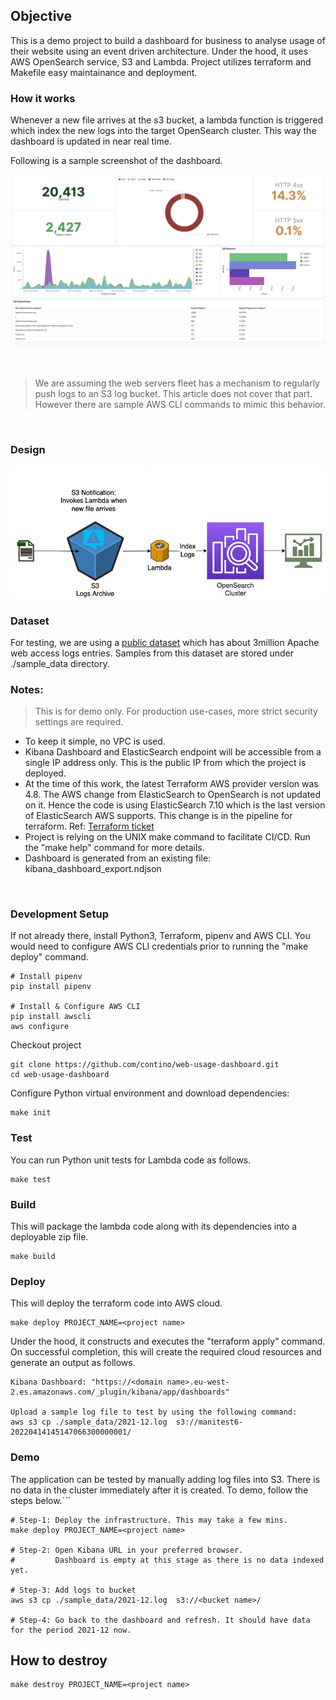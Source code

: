 ## Objective
This is a demo project to build a dashboard for business to analyse usage of their website using an event driven architecture. Under the hood, it uses AWS OpenSearch service, S3 and Lambda. Project utilizes terraform and Makefile easy maintainance and deployment.

### How it works

Whenever a new file arrives at the s3 bucket, a lambda function is triggered which index the new logs into the target OpenSearch cluster. This way the dashboard is updated in near real time. 

Following is a sample screenshot of the dashboard.
<br>

<kbd>![Dashboard](dashboard-screenshot.png)</kbd>

<br>

>We are assuming the web servers fleet has a mechanism to regularly push logs to an S3 log bucket. This article does not cover that part. However there are sample AWS CLI commands to mimic this behavior.

<br>

### Design


![Architecture](architecture.jpg)

### Dataset

For testing, we are using a [public dataset](http://www.almhuette-raith.at/apache-log/access.log) which has about 3million Apache web access logs entries. Samples from this dataset are stored under ./sample_data directory.


### Notes:

>This is for demo only. For production use-cases, more strict security settings are required.


* To keep it simple, no VPC is used.
* Kibana Dashboard and ElasticSearch endpoint will be accessible from a single IP address only. This is the public IP from which the project is deployed.
* At the time of this work, the latest Terraform AWS provider version was 4.8. The AWS change from ElasticSearch to OpenSearch is not updated on it. Hence the code is using ElasticSearch 7.10 which is the last version of ElasticSearch AWS supports. This change is in the pipeline for terraform. Ref: [Terraform ticket](https://github.com/hashicorp/terraform-provider-aws/issues/21787)
* Project is relying on the UNIX make command to facilitate CI/CD. Run the "make help" command for more details.
* Dashboard is generated from an existing file: kibana_dashboard_export.ndjson
<br>

### Development Setup

If not already there, install Python3, Terraform, pipenv and AWS CLI. You would need to configure AWS CLI credentials prior to running the "make deploy" command.

```
# Install pipenv
pip install pipenv

# Install & Configure AWS CLI
pip install awscli
aws configure
```

Checkout project
```
git clone https://github.com/contino/web-usage-dashboard.git
cd web-usage-dashboard
```

Configure Python virtual environment and download dependencies:

```
make init
```

### Test
You can run Python unit tests for Lambda code as follows.
```
make test
```

### Build
This will package the lambda code along with its dependencies into a deployable zip file.
```
make build
```
### Deploy 
This will deploy the terraform code into AWS cloud.
```
make deploy PROJECT_NAME=<project name>
```
Under the hood, it constructs and executes the "terraform apply" command. On successful completion, this will create the required cloud resources and generate an output as follows. 
```
Kibana Dashboard: "https://<domain name>.eu-west-2.es.amazonaws.com/_plugin/kibana/app/dashboards"

Upload a sample log file to test by using the following command:
aws s3 cp ./sample_data/2021-12.log  s3://manitest6-20220414145147066300000001/
```

### Demo
The application can be tested  by manually adding log files into S3. There is no data in the cluster immediately after it is created. To demo, follow the steps below.```
```
# Step-1: Deploy the infrastructure. This may take a few mins.
make deploy PROJECT_NAME=<project name>

# Step-2: Open Kibana URL in your preferred browser. 
#         Dashboard is empty at this stage as there is no data indexed yet.

# Step-3: Add logs to bucket
aws s3 cp ./sample_data/2021-12.log  s3://<bucket name>/ 

# Step-4: Go back to the dashboard and refresh. It should have data for the period 2021-12 now.
```
## How to destroy 
```
make destroy PROJECT_NAME=<project name>
```


